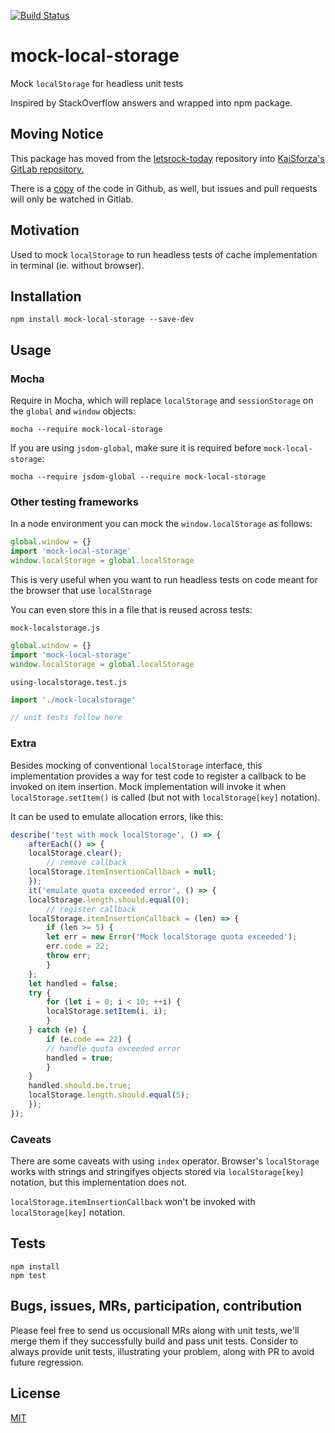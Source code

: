 [![Build Status](https://gitlab.com/kaictl/node/mock-local-storage/badges/master/pipeline.svg)](https://gitlab.com/kaictl/node/mock-local-storage/-/commits/master)

# mock-local-storage

Mock `localStorage` for headless unit tests

Inspired by StackOverflow answers and wrapped into npm package.

## Moving Notice

This package has moved from the [letsrock-today](lrt) repository into
[KaiSforza's GitLab repository.](glab)

There is a [copy](copy) of the code in Github, as well, but issues and pull
requests will only be watched in Gitlab.

[lrt]: https://github.com/letsrock-today/mock-local-storage
[glab]: https://gitlab.com/kaictl/node/mock-local-storage
[copy]: https://github.com/KaiSforza/mock-local-storage

## Motivation

Used to mock `localStorage` to run headless tests of cache implementation in terminal (ie. without browser).

## Installation

    npm install mock-local-storage --save-dev

## Usage

### Mocha

Require in Mocha, which will replace `localStorage` and `sessionStorage` on the `global` and `window` objects:

    mocha --require mock-local-storage

If you are using `jsdom-global`, make sure it is required before `mock-local-storage`:  

    mocha --require jsdom-global --require mock-local-storage

### Other testing frameworks

In a node environment you can mock the `window.localStorage` as follows:

```js
global.window = {}
import 'mock-local-storage'
window.localStorage = global.localStorage
```

This is very useful when you want to run headless tests on code meant for the browser that use `localStorage`

You can even store this in a file that is reused across tests:

`mock-localstorage.js`

```js
global.window = {}
import 'mock-local-storage'
window.localStorage = global.localStorage
```

`using-localstorage.test.js`

```js
import './mock-localstorage'

// unit tests follow here
```

### Extra

Besides mocking of conventional `localStorage` interface, this implementation provides
a way for test code to register a callback to be invoked on item insertion.
Mock implementation will invoke it when `localStorage.setItem()` is called
(but not with `localStorage[key]` notation).

It can be used to emulate allocation errors, like this:
```js
describe('test with mock localStorage', () => {
    afterEach(() => {
	localStorage.clear();
		// remove callback
	localStorage.itemInsertionCallback = null;
    });
    it('emulate quota exceeded error', () => {
	localStorage.length.should.equal(0);
		// register callback
	localStorage.itemInsertionCallback = (len) => {
	    if (len >= 5) {
		let err = new Error('Mock localStorage quota exceeded');
		err.code = 22;
		throw err;
	    }
	};
	let handled = false;
	try {
	    for (let i = 0; i < 10; ++i) {
		localStorage.setItem(i, i);
	    }
	} catch (e) {
	    if (e.code == 22) {
		// handle quota exceeded error
		handled = true;
	    }
	}
	handled.should.be.true;
	localStorage.length.should.equal(5);
    });
});
```

### Caveats

There are some caveats with using `index` operator. Browser's `localStorage`
works with strings and stringifyes objects stored via `localStorage[key]` notation,
but this implementation does not.

`localStorage.itemInsertionCallback` won't be invoked with  `localStorage[key]` notation.

## Tests

    npm install
    npm test
    
## Bugs, issues, MRs, participation, contribution

Please feel free to send us occusionall MRs along with unit tests,
we'll merge them if they successfully build and pass unit tests.
Consider to always provide unit tests, illustrating your problem, along with PR to avoid future regression.

## License

[MIT](https://gitlab.com/kaictl/node/mock-local-storage/-/blob/master/LICENSE)
